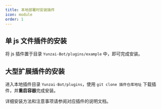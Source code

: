 ```yaml
---
title: 本地部署时安装插件
icon: module
order: 1
---
```



## 单 js 文件插件的安装

将 js 插件置于目录 `Yunzai-Bot/plugins/example` 中，即可完成安装。

## 大型扩展插件的安装

进入本地插件目录 `Yunzai-Bot/plugins`，使用 `git clone 插件仓库地址` 下载插件，并**重启容器**完成安装。

详细安装方法和注意事项请参阅对应插件的说明文档。
